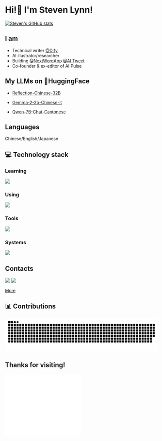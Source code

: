 # Hi!👋 I'm Steven Lynn!

[![Steven's GitHub stats](https://github-readme-stats.vercel.app/api?username=stvlynn)](https://github.com/anuraghazra/github-readme-stats)

## I am

- Technical writer [@Dify](https://github.com/langgenius)
- AI illustrator/researcher
- Building [@NextWordApp](https://github.com/NextWordApp) [@AI Tweet](https://x.com/AITweet_app)
- Co-founder & ex-editor of AI Pulse

## My LLMs on 🤗HuggingFace

- [Reflection-Chinese-32B](https://huggingface.co/stvlynn/Reflection-Chinese-32B)

- [Gemma-2-2b-Chinese-it](https://huggingface.co/stvlynn/Gemma-2-2b-Chinese-it)

- [Qwen-7B-Chat-Cantonese](https://huggingface.co/stvlynn/Qwen-7B-Chat-Cantonese)

## Languages

Chinese/English/Japanese

## 💻 Technology stack

### Learning

![](https://skillicons.dev/icons?i=tensorflow,swift,figma,solidity,nextjs,vue,rust,go,svelte&theme=dark&perline=6)

### Using

![](https://skillicons.dev/icons?i=vercel,netlify,docker,html,css,bash,python,r,c,cpp,git,sketchup,matlab,workers,wordpress,autocad&theme=dark&perline=6)


### Tools

![](https://skillicons.dev/icons?i=ps,pr,figma,idea,pycharm,vscode,visualstudio&theme=dark&perline=6)

### Systems

![](https://skillicons.dev/icons?i=apple,debian,ubuntu,arch,raspberrypi&theme=dark&perline=6)

## Contacts

<a href="https://x.com/stv_lynn"><img src="https://skillicons.dev/icons?i=twitter" /></a>
<a href="mailto:i@stv.pm"><img src="https://skillicons.dev/icons?i=gmail" /></a>

<a href="#" class="button icon arrowdown"><a href="https://stv.lol">More</a></a>


## 📊 Contributions

<picture>
  <source media="(prefers-color-scheme: dark)" srcset="assets/github-contribution-grid-snake-dark.svg" />
  <source media="(prefers-color-scheme: light)" srcset="assets/github-contribution-grid-snake.svg" />
  <img alt="github-snake" src="assets/github-contribution-grid-snake.svg" />
</picture>

## Thanks for visiting!

<img align="left" width="250px" src="./svg-drawing.svg" />
